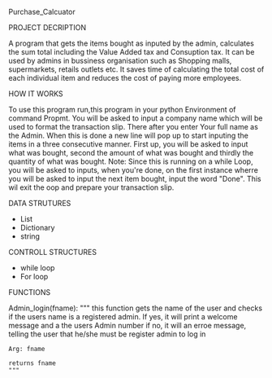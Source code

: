 
Purchase_Calcuator


PROJECT DECRIPTION 

A program that gets the items bought as inputed by the admin, calculates the sum total including the Value Added tax and Consuption tax. It can be used by admins in bussiness organisation such as Shopping malls, supermarkets, retails outlets etc. It saves time of calculating the total cost of each individual item and reduces the cost of paying more employees. 

HOW IT WORKS

To use this program run,this program in your python Environment of command Propmt. You will be asked to input a company name which will be used to format the transaction slip.
There after you enter Your full name as the Admin. When this is done a new line will pop up to start  inputing the items in a three consecutive manner. First up, you will be asked to input what was bought, second the amount of what was bought and thirdly the quantity of what was bought. 
Note:
Since this is running on a while Loop, you will be asked to inputs, when you're done, on the first instance wherre you will be asked to input the next item bought, input the word "Done". 
This wil exit the oop and prepare your transaction slip.


DATA STRUTURES
- List
- Dictionary
- string

CONTROLL STRUCTURES
* while loop
* For loop 


FUNCTIONS

Admin_login(fname):
"""
this function gets the name of the user and checks if the users name is a registered admin.
If yes, it will print a welcome message and a the users Admin number
if no, it will an erroe message, telling the user that he/she must be register admin to log in

    Arg: fname
        
    returns fname
    """






